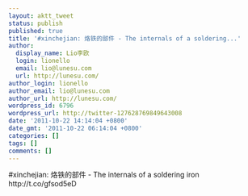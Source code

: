 ```yaml
---
layout: aktt_tweet
status: publish
published: true
title: '#xinchejian: 烙铁的部件 - The internals of a soldering...'
author:
  display_name: Lio李欧
  login: lionello
  email: lio@lunesu.com
  url: http://lunesu.com/
author_login: lionello
author_email: lio@lunesu.com
author_url: http://lunesu.com/
wordpress_id: 6796
wordpress_url: http://twitter-127628769849643008
date: '2011-10-22 14:14:04 +0800'
date_gmt: '2011-10-22 06:14:04 +0800'
categories: []
tags: []
comments: []
---
```

<p>#xinchejian: 烙铁的部件 - The internals of a soldering iron http://t.co/gfsod5eD</p>
